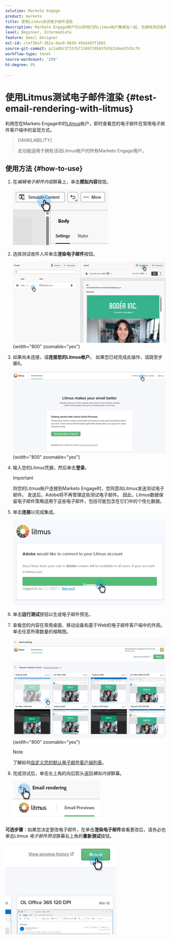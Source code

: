 ```yaml
---
solution: Marketo Engage
product: marketo
title: 使用Litmus测试电子邮件渲染
description: Marketo Engage用户可以将他们的Litmus帐户集成在一起，无缝地测试各种电子邮件客户端中的内容呈现。
level: Beginner, Intermediate
feature: Email Designer
exl-id: ccef36af-362a-4ac0-9030-492e9d7f10b5
source-git-commit: ac1a80c3f337b71109f29583fdfd318e43fd3c79
workflow-type: tm+mt
source-wordcount: '259'
ht-degree: 0%

---
```


# 使用Litmus测试电子邮件渲染 {#test-email-rendering-with-litmus}

利用您在Marketo Engage中的[Litmus](https://www.litmus.com/email-testing)帐户，即时查看您的电子邮件在常用电子邮件客户端中的呈现方式。

>[!AVAILABILITY]
>
>此功能适用于拥有活动Litmus帐户的所有Marketo Engage用户。

## 使用方法 {#how-to-use}

1. 在&#x200B;_编辑电子邮件内容_&#x200B;屏幕上，单击&#x200B;**模拟内容**&#x200B;按钮。

   ![](assets/test-email-rendering-with-litmus-1.png)

1. 选择测试收件人并单击&#x200B;**渲染电子邮件**&#x200B;按钮。

   ![](assets/test-email-rendering-with-litmus-2.png){width="800" zoomable="yes"}

1. 如果尚未连接，请&#x200B;**连接您的Litmus帐户**。 如果您已经完成此操作，请跳至步骤6。

   ![](assets/test-email-rendering-with-litmus-3.png){width="800" zoomable="yes"}

1. 输入您的Litmus凭据，然后单击&#x200B;**登录**。

   >[!IMPORTANT]
   >
   >将您的Litmus帐户连接到Marketo Engage时，您同意向Litmus发送测试电子邮件。 发送后，Adobe将不再管理这些测试电子邮件。 因此，Litmus数据保留电子邮件策略适用于这些电子邮件，包括可能包含在它们中的个性化数据。

1. 单击&#x200B;**连接**&#x200B;以完成集成。

   ![](assets/test-email-rendering-with-litmus-4.png)

1. 单击&#x200B;**运行测试**&#x200B;按钮以生成电子邮件预览。

1. 查看您的内容在常用桌面、移动设备和基于Web的电子邮件客户端中的外观。 单击任意所需数量的缩略图。

   ![](assets/test-email-rendering-with-litmus-5.png){width="800" zoomable="yes"}

   >[!NOTE]
   >
   >了解如何[自定义您的默认电子邮件客户端列表](https://help.litmus.com/article/227-change-your-default-email-clients-list)。

1. 完成测试后，单击左上角的向后箭头返回&#x200B;_模拟内容_&#x200B;屏幕。

   ![](assets/test-email-rendering-with-litmus-6.png)

**可选步骤**：如果您决定更改电子邮件，在单击&#x200B;**渲染电子邮件**&#x200B;查看更改后，请务必也单击Litmus _电子邮件预览_&#x200B;屏幕右上角的&#x200B;**重新测试**&#x200B;按钮。

![](assets/test-email-rendering-with-litmus-7.png)
